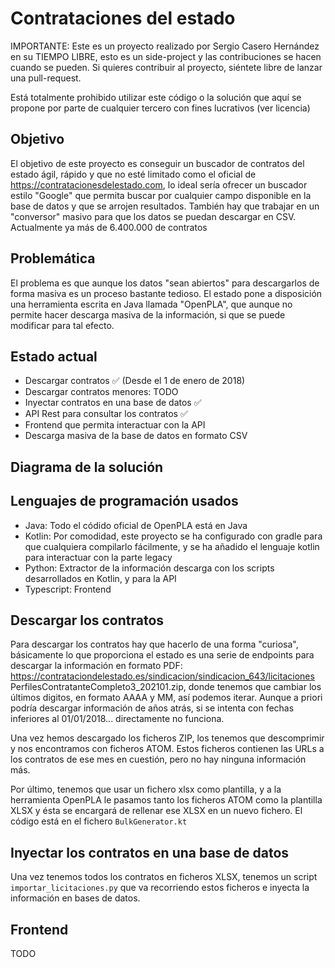 # Contrataciones del estado

IMPORTANTE: Este es un proyecto realizado por Sergio Casero Hernández en su TIEMPO LIBRE, esto es un side-project y las contribuciones se hacen cuando se pueden. Si quieres contribuir al proyecto, siéntete libre de lanzar una pull-request.

Está totalmente prohibido utilizar este código o la solución que aquí se propone por parte de cualquier tercero con fines lucrativos (ver licencia)

## Objetivo

El objetivo de este proyecto es conseguir un buscador de contratos del estado ágil, rápido y que no esté limitado como el oficial de https://contratacionesdelestado.com, lo ideal sería ofrecer un buscador estilo "Google" que permita buscar por cualquier campo disponible en la base de datos y que se arrojen resultados.
También hay que trabajar en un "conversor" masivo para que los datos se puedan descargar en CSV. Actualmente ya más de 6.400.000 de contratos

## Problemática

El problema es que aunque los datos "sean abiertos" para descargarlos de forma masiva es un proceso bastante tedioso. El estado pone a disposición una herramienta escrita en Java llamada "OpenPLA", que aunque no permite hacer 
descarga masiva de la información, si que se puede modificar para tal efecto.

## Estado actual

- Descargar contratos ✅ (Desde el 1 de enero de 2018)
- Descargar contratos menores: TODO
- Inyectar contratos en una base de datos ✅
- API Rest para consultar los contratos ✅
- Frontend que permita interactuar con la API
- Descarga masiva de la base de datos en formato CSV

## Diagrama de la solución

## Lenguajes de programación usados

- Java: Todo el códido oficial de OpenPLA está en Java
- Kotlin: Por comodidad, este proyecto se ha configurado con gradle para que cualquiera compilarlo fácilmente, y se ha añadido el lenguaje kotlin para interactuar con la parte legacy
- Python: Extractor de la información descarga con los scripts desarrollados en Kotlin, y para la API
- Typescript: Frontend

## Descargar los contratos

Para descargar los contratos hay que hacerlo de una forma "curiosa", básicamente lo que proporciona el estado es una serie de endpoints para descargar la información en formato PDF: https://contrataciondelestado.es/sindicacion/sindicacion_643/licitaciones
PerfilesContratanteCompleto3_202101.zip, donde tenemos que cambiar los últimos digitos, en formato AAAA y MM, así podemos iterar. Aunque a priori podría descargar información de años atrás, si se intenta con fechas inferiores 
al 01/01/2018... directamente no funciona.

Una vez hemos descargado los ficheros ZIP, los tenemos que descomprimir y nos encontramos con ficheros ATOM. Estos ficheros contienen las URLs a los contratos de ese mes en cuestión, pero no hay ninguna información más.

Por último, tenemos que usar un fichero xlsx como plantilla, y a la herramienta OpenPLA le pasamos tanto los ficheros ATOM como la plantilla XLSX y ésta se encargará de rellenar ese XLSX en un nuevo fichero. El código está en el fichero `BulkGenerator.kt`

## Inyectar los contratos en una base de datos

Una vez tenemos todos los contratos en ficheros XLSX, tenemos un script `importar_licitaciones.py` que va recorriendo estos ficheros e inyecta la información en bases de datos.

## Frontend

TODO

